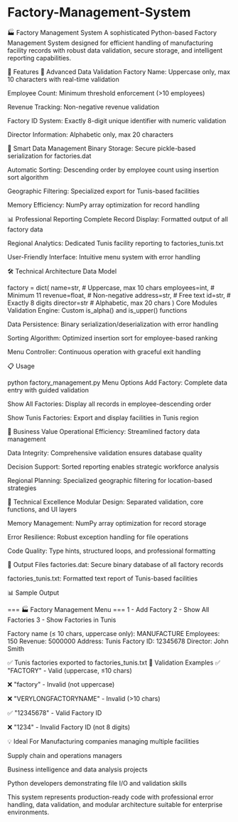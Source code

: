 # Factory-Management-System
🏭 Factory Management System
A sophisticated Python-based Factory Management System designed for efficient handling of manufacturing facility records with robust data validation, secure storage, and intelligent reporting capabilities.

🚀 Features
🔐 Advanced Data Validation
Factory Name: Uppercase only, max 10 characters with real-time validation

Employee Count: Minimum threshold enforcement (>10 employees)

Revenue Tracking: Non-negative revenue validation

Factory ID System: Exactly 8-digit unique identifier with numeric validation

Director Information: Alphabetic only, max 20 characters

💾 Smart Data Management
Binary Storage: Secure pickle-based serialization for factories.dat

Automatic Sorting: Descending order by employee count using insertion sort algorithm

Geographic Filtering: Specialized export for Tunis-based facilities

Memory Efficiency: NumPy array optimization for record handling

📊 Professional Reporting
Complete Record Display: Formatted output of all factory data

Regional Analytics: Dedicated Tunis facility reporting to factories_tunis.txt

User-Friendly Interface: Intuitive menu system with error handling

🛠 Technical Architecture
Data Model

factory = dict(
    name=str,           # Uppercase, max 10 chars
    employees=int,      # Minimum 11
    revenue=float,      # Non-negative
    address=str,        # Free text
    id=str,             # Exactly 8 digits
    director=str        # Alphabetic, max 20 chars
)
Core Modules
Validation Engine: Custom is_alpha() and is_upper() functions

Data Persistence: Binary serialization/deserialization with error handling

Sorting Algorithm: Optimized insertion sort for employee-based ranking

Menu Controller: Continuous operation with graceful exit handling

📋 Usage

python factory_management.py
Menu Options
Add Factory: Complete data entry with guided validation

Show All Factories: Display all records in employee-descending order

Show Tunis Factories: Export and display facilities in Tunis region

🎯 Business Value
Operational Efficiency: Streamlined factory data management

Data Integrity: Comprehensive validation ensures database quality

Decision Support: Sorted reporting enables strategic workforce analysis

Regional Planning: Specialized geographic filtering for location-based strategies

🔧 Technical Excellence
Modular Design: Separated validation, core functions, and UI layers

Memory Management: NumPy array optimization for record storage

Error Resilience: Robust exception handling for file operations

Code Quality: Type hints, structured loops, and professional formatting

📁 Output Files
factories.dat: Secure binary database of all factory records

factories_tunis.txt: Formatted text report of Tunis-based facilities

📊 Sample Output

=== 🏭 Factory Management Menu ===
1 - Add Factory
2 - Show All Factories
3 - Show Factories in Tunis

Factory name (≤ 10 chars, uppercase only): MANUFACTURE
Employees: 150
Revenue: 5000000
Address: Tunis
Factory ID: 12345678
Director: John Smith

✅ Tunis factories exported to factories_tunis.txt
🚦 Validation Examples
✅ "FACTORY" - Valid (uppercase, ≤10 chars)

❌ "factory" - Invalid (not uppercase)

❌ "VERYLONGFACTORYNAME" - Invalid (>10 chars)

✅ "12345678" - Valid Factory ID

❌ "1234" - Invalid Factory ID (not 8 digits)

💡 Ideal For
Manufacturing companies managing multiple facilities

Supply chain and operations managers

Business intelligence and data analysis projects

Python developers demonstrating file I/O and validation skills

This system represents production-ready code with professional error handling, data validation, and modular architecture suitable for enterprise environments.
